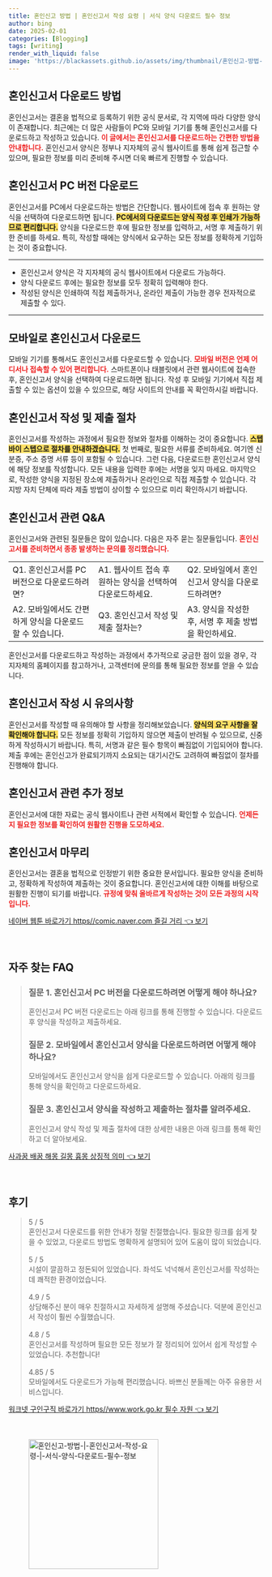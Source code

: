 ```yaml
---
title: 혼인신고 방법 | 혼인신고서 작성 요령 | 서식 양식 다운로드 필수 정보
author: bing
date: 2025-02-01
categories: [Blogging]
tags: [writing]
render_with_liquid: false
image: 'https://blackassets.github.io/assets/img/thumbnail/혼인신고-방법-|-혼인신고서-작성-요령-|-서식-양식-다운로드-필수-정보.webp'
---
```



<h2 id='혼인신고서_다운로드'>혼인신고서 다운로드 방법</h2>

<p>혼인신고서는 결혼을 법적으로 등록하기 위한 공식 문서로, 각 지역에 따라 다양한 양식이 존재합니다. 최근에는 더 많은 사람들이 PC와 모바일 기기를 통해 혼인신고서를 다운로드하고 작성하고 있습니다. <b><span style="color: #ee2323;">이 글에서는 혼인신고서를 다운로드하는 간편한 방법을 안내합니다.</span></b> 혼인신고서 양식은 정부나 지자체의 공식 웹사이트를 통해 쉽게 접근할 수 있으며, 필요한 정보를 미리 준비해 주시면 더욱 빠르게 진행할 수 있습니다.</p>

<h2 id='혼인신고서_PC_버전_다운로드'>혼인신고서 PC 버전 다운로드</h2>

<p>혼인신고서를 PC에서 다운로드하는 방법은 간단합니다. 웹사이트에 접속 후 원하는 양식을 선택하여 다운로드하면 됩니다. <b><span style="background-color: #ffe066;">PC에서의 다운로드는 양식 작성 후 인쇄가 가능하므로 편리합니다.</span></b> 양식을 다운로드한 후에 필요한 정보를 입력하고, 서명 후 제출하기 위한 준비를 하세요. 특히, 작성할 때에는 양식에서 요구하는 모든 정보를 정확하게 기입하는 것이 중요합니다.</p>

<hr />

<ul>
    <li>혼인신고서 양식은 각 지자체의 공식 웹사이트에서 다운로드 가능하다.</li>
    <li>양식 다운로드 후에는 필요한 정보를 모두 정확히 입력해야 한다.</li>
    <li>작성된 양식은 인쇄하여 직접 제출하거나, 온라인 제출이 가능한 경우 전자적으로 제출할 수 있다.</li>
</ul>

<hr />

<h2 id='모바일_버전_다운로드'>모바일로 혼인신고서 다운로드</h2>

<p>모바일 기기를 통해서도 혼인신고서를 다운로드할 수 있습니다. <b><span style="color: #ee2323;">모바일 버전은 언제 어디서나 접속할 수 있어 편리합니다.</span></b> 스마트폰이나 태블릿에서 관련 웹사이트에 접속한 후, 혼인신고서 양식을 선택하여 다운로드하면 됩니다. 작성 후 모바일 기기에서 직접 제출할 수 있는 옵션이 있을 수 있으므로, 해당 사이트의 안내를 꼭 확인하시길 바랍니다.</p>

<h2 id='혼인신고서_작성_절차'>혼인신고서 작성 및 제출 절차</h2>

<p>혼인신고서를 작성하는 과정에서 필요한 정보와 절차를 이해하는 것이 중요합니다. <b><span style="background-color: #ffe066;">스텝 바이 스텝으로 절차를 안내하겠습니다.</span></b> 첫 번째로, 필요한 서류를 준비하세요. 여기엔 신분증, 주소 증명 서류 등이 포함될 수 있습니다. 그런 다음, 다운로드한 혼인신고서 양식에 해당 정보를 작성합니다. 모든 내용을 입력한 후에는 서명을 잊지 마세요. 마지막으로, 작성한 양식을 지정된 장소에 제출하거나 온라인으로 직접 제출할 수 있습니다. 각 지방 자치 단체에 따라 제출 방법이 상이할 수 있으므로 미리 확인하시기 바랍니다.</p>

<h2 id='혼인신고서_자주_묻는_질문'>혼인신고서 관련 Q&A</h2>

<p>혼인신고서와 관련된 질문들은 많이 있습니다. 다음은 자주 묻는 질문들입니다. <b><span style="color: #ee2323;">혼인신고서를 준비하면서 종종 발생하는 문의를 정리했습니다.</span></b></p>

<table>
    <tr>
        <td>Q1. 혼인신고서를 PC 버전으로 다운로드하려면?</td>
        <td>A1. 웹사이트 접속 후 원하는 양식을 선택하여 다운로드하세요.</td>
        <td>Q2. 모바일에서 혼인신고서 양식을 다운로드하려면?</td>
    </tr>
    <tr>
        <td>A2. 모바일에서도 간편하게 양식을 다운로드할 수 있습니다.</td>
        <td>Q3. 혼인신고서 작성 및 제출 절차는?</td>
        <td>A3. 양식을 작성한 후, 서명 후 제출 방법을 확인하세요.</td>
    </tr>
</table>

<p>혼인신고서를 다운로드하고 작성하는 과정에서 추가적으로 궁금한 점이 있을 경우, 각 지자체의 홈페이지를 참고하거나, 고객센터에 문의를 통해 필요한 정보를 얻을 수 있습니다.</p>

<h2 id='혼인신고서_유의_사항'>혼인신고서 작성 시 유의사항</h2>

<p>혼인신고서를 작성할 때 유의해야 할 사항을 정리해보았습니다. <b><span style="background-color: #ffe066;">양식의 요구 사항을 잘 확인해야 합니다.</span></b> 모든 정보를 정확히 기입하지 않으면 제출이 반려될 수 있으므로, 신중하게 작성하시기 바랍니다. 특히, 서명과 같은 필수 항목이 빠짐없이 기입되어야 합니다. 제출 후에는 혼인신고가 완료되기까지 소요되는 대기시간도 고려하여 빠짐없이 절차를 진행해야 합니다.</p>

<h2 id='혼인신고서_추가정보'>혼인신고서 관련 추가 정보</h2>

<p>혼인신고서에 대한 자료는 공식 웹사이트나 관련 서적에서 확인할 수 있습니다. <b><span style="color: #ee2323;">언제든지 필요한 정보를 확인하여 원활한 진행을 도모하세요.</span></b></p>

<h2 id='혼인신고서_마무리'>혼인신고서 마무리</h2>

<p>혼인신고서는 결혼을 법적으로 인정받기 위한 중요한 문서입니다. 필요한 양식을 준비하고, 정확하게 작성하여 제출하는 것이 중요합니다. 혼인신고서에 대한 이해를 바탕으로 원활한 진행이 되기를 바랍니다. <b><span style="color: #ee2323;">규정에 맞춰 올바르게 작성하는 것이 모든 과정의 시작입니다.</span></b></p>


<p><a class="click-button" title="네이버 웹툰 바로가기 https//comic.naver.com 즐길 거리" href="https://blackassets.github.io/posts/%EB%84%A4%EC%9D%B4%EB%B2%84-%EC%9B%B9%ED%88%B0-%EB%B0%94%EB%A1%9C%EA%B0%80%EA%B8%B0-httpscomic.naver.com-%EC%A6%90%EA%B8%B8-%EA%B1%B0%EB%A6%AC/" rel="dofollow">네이버 웹툰 바로가기 https//comic.naver.com 즐길 거리 👈 보기</a></p><br>
<h2 id='자주_찾는_FAQ'>자주 찾는 FAQ</h2>
<div itemscope="" itemtype="https://schema.org/FAQPage"> 
<blockquote> 
<div itemscope="" itemprop="mainEntity" itemtype="https://schema.org/Question"> 
<h3 itemprop="name">질문 1. 혼인신고서 PC 버전을 다운로드하려면 어떻게 해야 하나요?</h3> 
<div itemscope="" itemprop="acceptedAnswer" itemtype="https://schema.org/Answer"> 
<span itemprop="text"> <p>혼인신고서 PC 버전 다운로드는 아래 링크를 통해 진행할 수 있습니다. 다운로드 후 양식을 작성하고 제출하세요.</p> </span> 
</div> 
</div> 
<div itemscope="" itemprop="mainEntity" itemtype="https://schema.org/Question"> 
<h3 itemprop="name">질문 2. 모바일에서 혼인신고서 양식을 다운로드하려면 어떻게 해야 하나요?</h3> 
<div itemscope="" itemprop="acceptedAnswer" itemtype="https://schema.org/Answer"> 
<span itemprop="text"> <p>모바일에서도 혼인신고서 양식을 쉽게 다운로드할 수 있습니다. 아래의 링크를 통해 양식을 확인하고 다운로드하세요.</p> </span> 
</div> 
</div> 
<div itemscope="" itemprop="mainEntity" itemtype="https://schema.org/Question"> 
<h3 itemprop="name">질문 3. 혼인신고서 양식을 작성하고 제출하는 절차를 알려주세요.</h3> 
<div itemscope="" itemprop="acceptedAnswer" itemtype="https://schema.org/Answer"> 
<span itemprop="text"> <p>혼인신고서 양식 작성 및 제출 절차에 대한 상세한 내용은 아래 링크를 통해 확인하고 더 알아보세요.</p> </span> 
</div> 
</div> 
</blockquote> 
</div>
<p><a class="click-button" title="사과꿈 배꿈 해몽 길몽 흉몽 상징적 의미" href="https://blackassets.github.io/posts/%EC%82%AC%EA%B3%BC%EA%BF%88-%EB%B0%B0%EA%BF%88-%ED%95%B4%EB%AA%BD-%EA%B8%B8%EB%AA%BD-%ED%9D%89%EB%AA%BD-%EC%83%81%EC%A7%95%EC%A0%81-%EC%9D%98%EB%AF%B8/" rel="dofollow">사과꿈 배꿈 해몽 길몽 흉몽 상징적 의미 👈 보기</a></p><br>
<h2 id='후기'>후기</h2>
<div itemscope itemtype="https://schema.org/Product">
  <blockquote>
  <div itemprop="review" itemscope itemtype="https://schema.org/Review">
      <div itemprop="reviewRating" itemscope itemtype="https://schema.org/Rating"> <span itemprop="ratingValue">5</span> / <span itemprop="bestRating">5</span> </div>
      <span itemprop="reviewBody">혼인신고서 다운로드를 위한 안내가 정말 친절했습니다. 필요한 링크를 쉽게 찾을 수 있었고, 다운로드 방법도 명확하게 설명되어 있어 도움이 많이 되었습니다.</span>
  </div>
  <br>
  <div itemprop="review" itemscope itemtype="https://schema.org/Review">
      <div itemprop="reviewRating" itemscope itemtype="https://schema.org/Rating"> <span itemprop="ratingValue">5</span> / <span itemprop="bestRating">5</span> </div>
      <span itemprop="reviewBody">시설이 깔끔하고 정돈되어 있었습니다. 좌석도 넉넉해서 혼인신고서를 작성하는 데 쾌적한 환경이었습니다.</span>
  </div>
  <br>
  <div itemprop="review" itemscope itemtype="https://schema.org/Review">
      <div itemprop="reviewRating" itemscope itemtype="https://schema.org/Rating"> <span itemprop="ratingValue">4.9</span> / <span itemprop="bestRating">5</span> </div>
      <span itemprop="reviewBody">상담해주신 분이 매우 친절하시고 자세하게 설명해 주셨습니다. 덕분에 혼인신고서 작성이 훨씬 수월했습니다.</span>
  </div>
  <br>
  <div itemprop="review" itemscope itemtype="https://schema.org/Review">
      <div itemprop="reviewRating" itemscope itemtype="https://schema.org/Rating"> <span itemprop="ratingValue">4.8</span> / <span itemprop="bestRating">5</span> </div>
      <span itemprop="reviewBody">혼인신고서를 작성하며 필요한 모든 정보가 잘 정리되어 있어서 쉽게 작성할 수 있었습니다. 추천합니다!</span>
  </div>
  <br>
  <div itemprop="review" itemscope itemtype="https://schema.org/Review">
      <div itemprop="reviewRating" itemscope itemtype="https://schema.org/Rating"> <span itemprop="ratingValue">4.85</span> / <span itemprop="bestRating">5</span> </div>
      <span itemprop="reviewBody">모바일에서도 다운로드가 가능해 편리했습니다. 바쁘신 분들께는 아주 유용한 서비스입니다.</span>
  </div>
  </blockquote>
</div>
<p><a class="click-button" title="워크넷 구인구직 바로가기 https//www.work.go.kr 필수 자원" href="https://blackassets.github.io/posts/%EC%9B%8C%ED%81%AC%EB%84%B7-%EA%B5%AC%EC%9D%B8%EA%B5%AC%EC%A7%81-%EB%B0%94%EB%A1%9C%EA%B0%80%EA%B8%B0-httpswww.work.go.kr-%ED%95%84%EC%88%98-%EC%9E%90%EC%9B%90/" rel="dofollow">워크넷 구인구직 바로가기 https//www.work.go.kr 필수 자원 👈 보기</a></p><br>
<figure class="image"><img src="https://blackassets.github.io/assets/img/thumbnail/혼인신고-방법-|-혼인신고서-작성-요령-|-서식-양식-다운로드-필수-정보.webp" alt="혼인신고-방법-|-혼인신고서-작성-요령-|-서식-양식-다운로드-필수-정보" width="256" height="256"></figure>